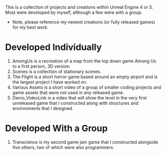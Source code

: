 This is a collection of projects and creations within Unreal Engine 4 or 5. Most were developed by myself, although a few were with a group.
* Note, please reference my newest creations (or fully released games) for my best work.

# Developed Individually
1) AmongUs is a recreation of a map from the top down game Among Us to a first person, 3D version.
2) Scenes is a collection of stationary scenes.
3) The Flight is a short horror game based around an empty airport and is the largest project I have worked on.
4) Various Assets is a short video of a group of smaller coding projects and game assets that were not used in any released game.
5) Demo_VideoLink is a video that will show the level in the very first unreleased game that I constructed along with structures and environments that I designed.

# Developed With a Group
1) Transcience is my second game jam game that I constructed alongside five others, two of which were also programmers.

